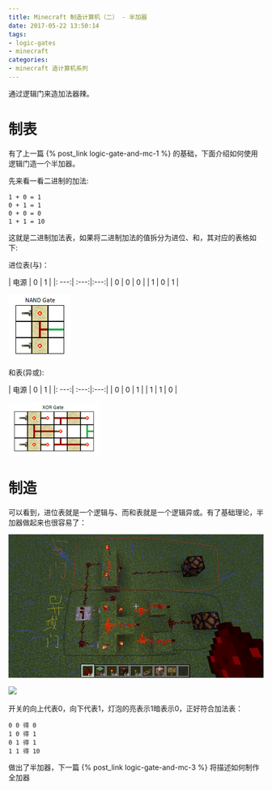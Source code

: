 ```yaml
---
title: Minecraft 制造计算机（二） - 半加器
date: 2017-05-22 13:50:14
tags:
- logic-gates
- minecraft
categories:
- minecraft 造计算机系列
---
```


通过逻辑门来造加法器辣。

<!-- more -->

# 制表


有了上一篇 {% post_link logic-gate-and-mc-1 %} 的基础，下面介绍如何使用逻辑门造一个半加器。

先来看一看二进制的加法:

    1 + 0 = 1
    0 + 1 = 1
    0 + 0 = 0
    1 + 1 = 10

这就是二进制加法表，如果将二进制加法的值拆分为进位、和，其对应的表格如下:

进位表(与)：

| 电源 |   0  |  1  |
|: ---:| :---:|:---:|
|  0   |   0  |  0  |
|  1   |   0  |  1  |

![](/images/mc/NANDgate.png)

和表(异或):

| 电源 |   0  |  1  |
|: ---:| :---:|:---:|
|  0   |   0  |  1  |
|  1   |   1  |  0  |

![](/images/mc/XORgate.png)

# 制造

可以看到，进位表就是一个逻辑与、而和表就是一个逻辑异或。有了基础理论，半加器做起来也很容易了：

![](/images/mc/09.jpg)

![](/images/mc/10.gif)

开关的向上代表0，向下代表1，灯泡的亮表示1暗表示0，正好符合加法表：

	0 0 得 0
	1 0 得 1
	0 1 得 1
	1 1 得 10

做出了半加器，下一篇 {% post_link logic-gate-and-mc-3 %} 将描述如何制作全加器

